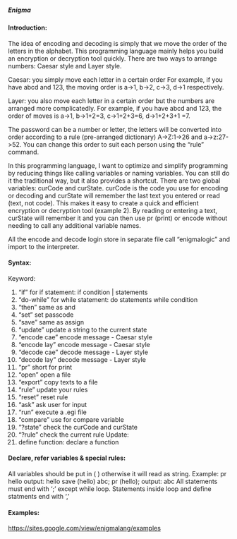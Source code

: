 ##### Enigma
#### Introduction:
The idea of encoding and decoding is simply that we move the order of the
letters in the alphabet. This programming language mainly helps you build an
encryption or decryption tool quickly. There are two ways to arrange numbers:
Caesar style and Layer style.

Caesar: you simply move each letter in a certain order
For example, if you have abcd and 123, the moving order is a->1, b->2, c->3,
d->1 respectively.

Layer: you also move each letter in a certain order but the numbers are arranged
more complicatedly.
For example, if you have abcd and 123, the order of moves is a->1, b->1+2=3,
c->1+2+3=6, d->1+2+3+1 =7.

The password can be a number or letter, the letters will be converted into order
according to a rule (pre-arranged dictionary) A->Z:1->26 and a->z:27->52. You
can change this order to suit each person using the “rule” command.

In this programming language, I want to optimize and simplify programming by
reducing things like calling variables or naming variables. You can still do it the
traditional way, but it also provides a shortcut. There are two global variables:
curCode and curState. curCode is the code you use for encoding or decoding
and curState will remember the last text you entered or read (text, not code). This
makes it easy to create a quick and efficient encryption or decryption tool (example 2).
By reading or entering a text, curState will remember it and you can then use pr (print) or
encode without needing to call any additional variable names.

All the encode and decode login store in separate file call “enigmalogic” and
import to the interpreter.

#### Syntax:
Keyword:
1. “if” for if statement: if condition | statements
2. “do-while” for while statement: do statements while condition
3. “then” same as and
4. “set” set passcode
5. “save” same as assign
6. “update” update a string to the current state
7. “encode cae” encode message - Caesar style
8. “encode lay” encode message - Caesar style
9. “decode cae” decode message - Layer style
10. “decode lay” decode message - Layer style
11. “pr” short for print
12. “open” open a file
13. “export” copy texts to a file
14. “rule” update your rules
15. “reset” reset rule
16. “ask” ask user for input
17. “run” execute a .egi file
18. “compare” use for compare variable
19. “?state” check the curCode and curState
20. “?rule” check the current rule
Update:
21. define function: declare a function

#### Declare, refer variables & special rules:
All variables should be put in ( ) otherwise it will read as string.
Example: pr hello output: hello
save (hello) abc; pr (hello); output: abc
All statements must end with ‘;’ except while loop.
Statements inside loop and define statments end with ‘,’


#### Examples:
https://sites.google.com/view/enigmalang/examples 